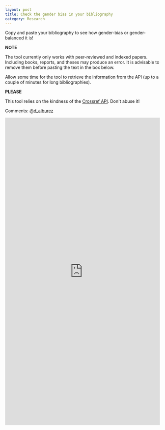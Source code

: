 ```yaml
---
layout: post
title: Check the gender bias in your bibliography
category: Research
---
```


Copy and paste your bibliography to see how gender-bias or gender-balanced it is!

**NOTE**

The tool currently only works with peer-reviewed and indexed papers. Including books, reports, and theses may produce an error. It is advisable to remove them before pasting the text in the box below. 

Allow some time for the tool to retrieve the information from the API (up to a couple of minutes for long bibliographies).

**PLEASE** 

This tool relies on the kindness of the [Crossref API](https://github.com/CrossRef/rest-api-doc). Don't abuse it!

Comments: [@d_alburez](https://twitter.com/d_alburez)

<iframe width = "100%" height = "1000px" seamless frameborder = "0" src="https://diego-alburez.shinyapps.io/gender_check/"></iframe>
